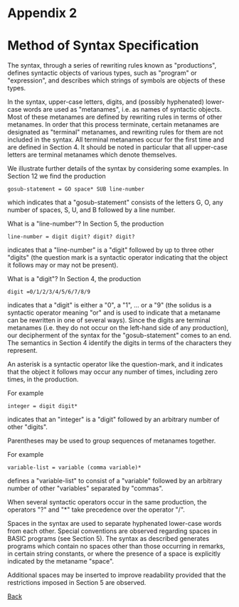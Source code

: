 # Appendix 2 
# Method of Syntax Specification

The syntax, through a series of rewriting rules known as "productions", defines syntactic objects of various types, such as "program" or "expression", and describes which strings of symbols are objects of these types. 

In the syntax, upper-case letters, digits, and (possibly hyphenated) lower-case words are used as "metanames", i.e. as names of syntactic objects. Most of these metanames are defined by rewriting rules in terms of other metanames. In order that this process terminate, certain metanames are designated as "terminal" metanames, and rewriting rules for them are not included in the syntax. All terminal metanames occur for the first time and are defined in Section 4. It should be noted in particular that all upper-case letters are terminal metanames which denote themselves. 

We illustrate further details of the syntax by considering some examples. In Section 12 we find the production 

    gosub-statement = GO space* SUB line-number

which indicates that a "gosub-statement" consists of the letters G, O, any number of spaces, S, U, and B followed by a line number.

What is a "line-number"? In Section 5, the production 

    line-number = digit digit? digit? digit?

indicates that a "line-number" is a "digit" followed by up to three other "digits" (the question mark is a syntactic operator indicating that the object it follows may or may not be present). 

What is a "digit"? In Section 4, the production

    digit =0/1/2/3/4/5/6/7/8/9 

indicates that a "digit" is either a "0", a "1", ... or a "9" (the solidus is a syntactic operator meaning "or" and is used to indicate that a metaname can be rewritten in one of several ways). Since the digits are terminal metanames (i.e. they do not occur on the left-hand side of any production), our decipherment of the syntax for the "gosub-statement" comes to an end. The semantics in Section 4 identify the digits in terms of the characters they represent. 

An asterisk is a syntactic operator like the question-mark, and it indicates that the object it follows may occur any number of times, including zero times, in the production. 

For example

    integer = digit digit*

indicates that an "integer" is a "digit" followed by an arbitrary number of other "digits".

Parentheses may be used to group sequences of metanames together. 

For example

    variable-list = variable (comma variable)* 

defines a "variable-list" to consist of a "variable" followed by an arbitrary number of other "variables" separated by "commas". 

When several syntactic operators occur in the same production, the operators "?" and "*" take precedence over the operator "/". 

Spaces in the syntax are used to separate hyphenated lower-case words from each other. Special conventions are observed regarding spaces in BASIC programs (see Section 5). The syntax as described generates programs which contain no spaces other than those occurring in remarks, in certain string constants, or where the presence of a space is explicitly indicated by the metaname "space". 

Additional spaces may be inserted to improve readability provided that the restrictions imposed in Section 5 are observed.

[Back](./)